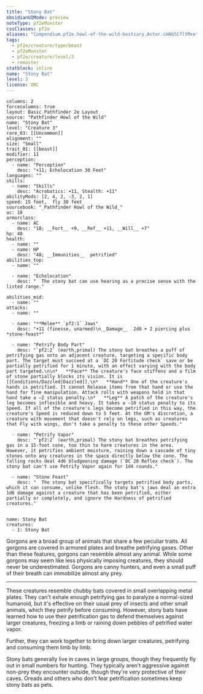 ```yaml
---
title: "Stony Bat"
obsidianUIMode: preview
noteType: pf2eMonster
cssClasses: pf2e
aliases: "Compendium.pf2e.howl-of-the-wild-bestiary.Actor.cHAb5CflYMxet9pO" 
tags:
  - pf2e/creature/type/beast
  - pf2eMonster
  - pf2e/creature/level/3
  - remaster
statblock: inline
name: "Stony Bat"
level: 3
license: ORC
---
```


```statblock
columns: 2
forcecolumns: true
layout: Basic Pathfinder 2e Layout
source: "Pathfinder Howl of the Wild"
name: "Stony Bat"
level: "Creature 3"
rare_03: [[Uncommon]]
alignment: ""
size: "Small"
trait_01: [[beast]]
modifier: 11
perception:
  - name: "Perception"
    desc: "+11; Echolocation 30 Feet"
languages: ""
skills:
  - name: "Skills"
    desc: "Acrobatics: +11, Stealth: +11"
abilityMods: [2, 4, 2, -3, 2, 1]
speed: 15 feet,  fly 30 feet
sourcebook: "_Pathfinder Howl of the Wild_"
ac: 18
armorclass:
  - name: AC
    desc: "18; __Fort__ +9, __Ref__ +11, __Will__ +7"
hp: 48
health:
  - name: ""
  - name: HP
    desc: "48; __Immunities__  petrified"
abilities_top:
  - name: ""

  - name: "Echolocation"
    desc: "  The stony bat can use hearing as a precise sense with the listed range."

abilities_mid:
  - name: ""
attacks:
  - name: ""

  - name: "**Melee** `pf2:1` Jaws"
    desc: "+11 (finesse, unarmed)\n__Damage__  2d8 + 2 piercing plus *stone-feast*"

  - name: "Petrify Body Part"
    desc: "`pf2:2` (earth,primal) The stony bat breathes a puff of petrifying gas onto an adjacent creature, targeting a specific body part. The target must succeed at a `DC 20 Fortitude check` save or be partially petrified for 1 minute, with an effect varying with the body part targeted.\n\n*   **Face** The creature's face stiffens and a film of stone partially blocks its vision. It is [[Conditions/Dazzled|Dazzled]].\n*   **Hand** One of the creature's hands is petrified. It cannot Release items from that hand or use the hand for fine manipulation. Attack rolls with weapons held in that hand take a –2 status penalty.\n*   **Leg** A patch of the creature's leg becomes inflexible and heavy. It takes a –10 status penalty to its Speed. If all of the creature's legs become petrified in this way, the creature's Speed is reduced down to 5 feet. At the GM's discretion, a creature with movement that doesn't rely on legs, such as creatures that Fly with wings, don't take a penalty to these other Speeds."

  - name: "Petrify Vapor"
    desc: "`pf2:2` (earth,primal) The stony bat breathes petrifying gas in a 15-foot cone, too thin to harm creatures in the area. However, it petrifies ambient moisture, raining down a cascade of tiny stones onto any creatures in the space directly below the cone. The falling rocks deal 4d6 bludgeoning damage (`DC 20 Reflex check`). The stony bat can't use Petrify Vapor again for 1d4 rounds."

  - name: "Stone Feast"
    desc: "  The stony bat specifically targets petrified body parts, which it can consume, unlike flesh. The stony bat's jaws deal an extra 1d6 damage against a creature that has been petrified, either partially or completely, and ignore the Hardness of petrified creatures."
 
```

```encounter-table
name: Stony Bat
creatures:
  - 1: Stony Bat
```



Gorgons are a broad group of animals that share a few peculiar traits. All gorgons are covered in armored plates and breathe petrifying gases. Other than these features, gorgons can resemble almost any animal. While some gorgons may seem like less physically imposing creatures, they should never be underestimated. Gorgons are canny hunters, and even a small puff of their breath can immobilize almost any prey.

* * *

These creatures resemble chubby bats covered in small overlapping metal plates. They can't exhale enough petrifying gas to paralyze a normal-sized humanoid, but it's effective on their usual prey of insects and other small animals, which they petrify before consuming. However, stony bats have learned how to use their petrification gas to defend themselves against larger creatures, freezing a limb or raining down pebbles of petrified water vapor.

Further, they can work together to bring down larger creatures, petrifying and consuming them limb by limb.

Stony bats generally live in caves in large groups, though they frequently fly out in small numbers for hunting. They typically aren't aggressive against non-prey they encounter outside, though they're very protective of their caves. Oreads and others who don't fear petrification sometimes keep stony bats as pets.
